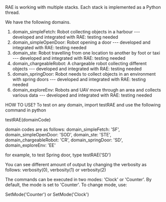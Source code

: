 RAE is working with multiple stacks. Each stack is implemented as a Python thread.

We have the following domains.

1. domain_simpleFetch: Robot collecting objects in a harbour
   --- developed and integrated with RAE: testing needed
2. domain_simpleOpenDoor: Robot opening a door
   --- developed and integrated with RAE: testing needed
3. domain_ste: Robot travelling from one location to another by foot or taxi
   --- developed and integrated with RAE: testing needed
4. domain_chargeableRobot: A chargeable robot collecting different objects
   --- developed and integrated with RAE: testing needed
5. domain_springDoor: Robot needs to collect objects in an environment with spring doors
   --- developed and integrated with RAE: testing needed
6. domain_exploreEnv: Robots and UAV move through an area and collects various data
   --- developed and integrated with RAE: testing needed
   
HOW TO USE?
To test on any domain, import testRAE and use the following command in python

testRAE(domainCode)

domain codes are as follows:
domain_simpleFetch: 'SF',
domain_simpleOpenDoor: 'SOD',
domain_ste: 'STE',
domain_chargeableRobot: 'CR',
domain_springDoor: 'SD',
domain_exploreEnv: 'EE'

for example, to test Spring door, type
testRAE('SD')

You can see different amount of output by changing the verbosity as follows:
verbosity(0), verbosity(1) or verbosity(2)

The commands can be executed in two modes: 'Clock' or 'Counter'.
By default, the mode is set to 'Counter'.
To change mode, use:

SetMode('Counter') or SetMode('Clock')